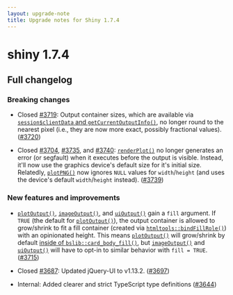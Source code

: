 ```yaml
---
layout: upgrade-note
title: Upgrade notes for Shiny 1.7.4
---
```



# shiny 1.7.4

## Full changelog

### Breaking changes

- Closed [#3719](https://github.com/rstudio/shiny/issues/3719): Output container sizes, which are available via [`session$clientData` and `getCurrentOutputInfo()`](https://shyr-test-center.netlify.app/articles/client-data.html), no longer round to the nearest pixel (i.e., they are now more exact, possibly fractional values). ([#3720](https://github.com/rstudio/shiny/issues/3720))

- Closed [#3704](https://github.com/rstudio/shiny/issues/3704), [#3735](https://github.com/rstudio/shiny/issues/3735), and [#3740](https://github.com/rstudio/shiny/issues/3740): [`renderPlot()`](./renderPlot.html) no longer generates an error (or segfault) when it executes before the output is visible. Instead, it'll now use the graphics device's default size for it's initial size. Relatedly, [`plotPNG()`](./plotPNG.html) now ignores `NULL` values for `width`/`height` (and uses the device's default `width`/`height` instead). ([#3739](https://github.com/rstudio/shiny/issues/3739))

### New features and improvements

- [`plotOutput()`](./plotOutput.html), [`imageOutput()`](./plotOutput.html), and [`uiOutput()`](./htmlOutput.html) gain a `fill` argument. If `TRUE` (the default for [`plotOutput()`](./plotOutput.html)), the output container is allowed to grow/shrink to fit a fill container (created via [`htmltools::bindFillRole()`](https://rstudio.github.io/htmltools/reference/bindFillRole.html)) with an opinionated height. This means [`plotOutput()`](./plotOutput.html) will grow/shrink by default [inside of `bslib::card_body_fill()`](https://rstudio.github.io/bslib/articles/cards.html#responsive-sizing), but [`imageOutput()`](./plotOutput.html) and [`uiOutput()`](./htmlOutput.html) will have to opt-in to similar behavior with `fill = TRUE`. ([#3715](https://github.com/rstudio/shiny/issues/3715))

- Closed [#3687](https://github.com/rstudio/shiny/issues/3687): Updated jQuery-UI to v1.13.2. ([#3697](https://github.com/rstudio/shiny/issues/3697))

- Internal: Added clearer and strict TypeScript type definitions ([#3644](https://github.com/rstudio/shiny/issues/3644))

